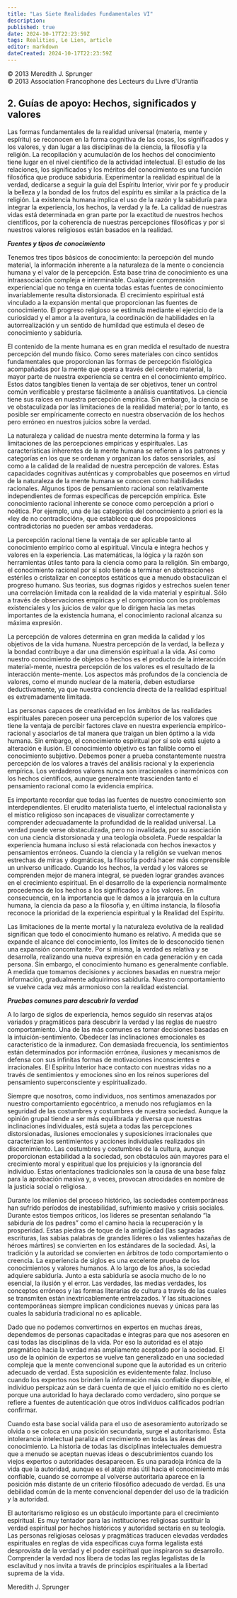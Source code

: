 ```yaml
---
title: "Las Siete Realidades Fundamentales VI"
description: 
published: true
date: 2024-10-17T22:23:59Z
tags: Realities, Le Lien, article
editor: markdown
dateCreated: 2024-10-17T22:23:59Z
---
```


<p class="v-card tema v-sheet--gris claro aclarar-3 px-2">© 2013 Meredith J. Sprunger<br>© 2013 Association Francophone des Lecteurs du Livre d'Urantia</p>


## 2. Guías de apoyo: Hechos, significados y valores

Las formas fundamentales de la realidad universal (materia, mente y espíritu) se reconocen en la forma cognitiva de las cosas, los significados y los valores, y dan lugar a las disciplinas de la ciencia, la filosofía y la religión. La recopilación y acumulación de los hechos del conocimiento tiene lugar en el nivel científico de la actividad intelectual. El estudio de las relaciones, los significados y los méritos del conocimiento es una función filosófica que produce sabiduría. Experimentar la realidad espiritual de la verdad, dedicarse a seguir la guía del Espíritu Interior, vivir por fe y producir la belleza y la bondad de los frutos del espíritu es similar a la práctica de la religión. La existencia humana implica el uso de la razón y la sabiduría para integrar la experiencia, los hechos, la verdad y la fe. La calidad de nuestras vidas está determinada en gran parte por la exactitud de nuestros hechos científicos, por la coherencia de nuestras percepciones filosóficas y por si nuestros valores religiosos están basados en la realidad.

***Fuentes y tipos de conocimiento***

Tenemos tres tipos básicos de conocimiento: la percepción del mundo material, la información inherente a la naturaleza de la mente o conciencia humana y el valor de la percepción. Esta base trina de conocimiento es una intraasociación compleja e interminable. Cualquier comprensión experiencial que no tenga en cuenta todas estas fuentes de conocimiento invariablemente resulta distorsionada. El crecimiento espiritual está vinculado a la expansión mental que proporcionan las fuentes de conocimiento. El progreso religioso se estimula mediante el ejercicio de la curiosidad y el amor a la aventura, la coordinación de habilidades en la autorrealización y un sentido de humildad que estimula el deseo de conocimiento y sabiduría.

El contenido de la mente humana es en gran medida el resultado de nuestra percepción del mundo físico. Como seres materiales con cinco sentidos fundamentales que proporcionan las formas de percepción fisiológica acompañadas por la mente que opera a través del cerebro material, la mayor parte de nuestra experiencia se centra en el conocimiento empírico. Estos datos tangibles tienen la ventaja de ser objetivos, tener un control común verificable y prestarse fácilmente a análisis cuantitativos. La ciencia tiene sus raíces en nuestra percepción empírica. Sin embargo, la ciencia se ve obstaculizada por las limitaciones de la realidad material; por lo tanto, es posible ser empíricamente correcto en nuestra observación de los hechos pero erróneo en nuestros juicios sobre la verdad.

La naturaleza y calidad de nuestra mente determina la forma y las limitaciones de las percepciones empíricas y espirituales. Las características inherentes de la mente humana se refieren a los patrones y categorías en los que se ordenan y organizan los datos sensoriales, así como a la calidad de la realidad de nuestra percepción de valores. Estas capacidades cognitivas auténticas y comprobables que poseemos en virtud de la naturaleza de la mente humana se conocen como habilidades racionales. Algunos tipos de pensamiento racional son relativamente independientes de formas específicas de percepción empírica. Este conocimiento racional inherente se conoce como percepción a priori o noética. Por ejemplo, una de las categorías del conocimiento a priori es la «ley de no contradicción», que establece que dos proposiciones contradictorias no pueden ser ambas verdaderas.

La percepción racional tiene la ventaja de ser aplicable tanto al conocimiento empírico como al espiritual. Vincula e integra hechos y valores en la experiencia. Las matemáticas, la lógica y la razón son herramientas útiles tanto para la ciencia como para la religión. Sin embargo, el conocimiento racional por sí solo tiende a terminar en abstracciones estériles o cristalizar en conceptos estáticos que a menudo obstaculizan el progreso humano. Sus teorías, sus dogmas rígidos y estrechos suelen tener una correlación limitada con la realidad de la vida material y espiritual. Sólo a través de observaciones empíricas y el compromiso con los problemas existenciales y los juicios de valor que lo dirigen hacia las metas importantes de la existencia humana, el conocimiento racional alcanza su máxima expresión.

La percepción de valores determina en gran medida la calidad y los objetivos de la vida humana. Nuestra percepción de la verdad, la belleza y la bondad contribuye a dar una dimensión espiritual a la vida. Así como nuestro conocimiento de objetos o hechos es el producto de la interacción material-mente, nuestra percepción de los valores es el resultado de la interacción mente-mente. Los aspectos más profundos de la conciencia de valores, como el mundo nuclear de la materia, deben estudiarse deductivamente, ya que nuestra conciencia directa de la realidad espiritual es extremadamente limitada.

Las personas capaces de creatividad en los ámbitos de las realidades espirituales parecen poseer una percepción superior de los valores que tiene la ventaja de percibir factores clave en nuestra experiencia empírico-racional y asociarlos de tal manera que traigan un bien óptimo a la vida humana. Sin embargo, el conocimiento espiritual por sí solo está sujeto a alteración e ilusión. El conocimiento objetivo es tan falible como el conocimiento subjetivo. Debemos poner a prueba constantemente nuestra percepción de los valores a través del análisis racional y la experiencia empírica. Los verdaderos valores nunca son irracionales o inarmónicos con los hechos científicos, aunque generalmente trascienden tanto el pensamiento racional como la evidencia empírica.

Es importante recordar que todas las fuentes de nuestro conocimiento son interdependientes. El erudito materialista tuerto, el intelectual racionalista y el místico religioso son incapaces de visualizar correctamente y comprender adecuadamente la profundidad de la realidad universal. La verdad puede verse obstaculizada, pero no invalidada, por su asociación con una ciencia distorsionada y una teología obsoleta. Puede respaldar la experiencia humana incluso si está relacionada con hechos inexactos y pensamientos erróneos. Cuando la ciencia y la religión se vuelvan menos estrechas de miras y dogmáticas, la filosofía podrá hacer más comprensible un universo unificado. Cuando los hechos, la verdad y los valores se comprenden mejor de manera integral, se pueden lograr grandes avances en el crecimiento espiritual. En el desarrollo de la experiencia normalmente procedemos de los hechos a los significados y a los valores. En consecuencia, en la importancia que le damos a la jerarquía en la cultura humana, la ciencia da paso a la filosofía y, en última instancia, la filosofía reconoce la prioridad de la experiencia espiritual y la Realidad del Espíritu.

Las limitaciones de la mente mortal y la naturaleza evolutiva de la realidad significan que todo el conocimiento humano es relativo. A medida que se expande el alcance del conocimiento, los límites de lo desconocido tienen una expansión concomitante. Por sí misma, la verdad es relativa y se desarrolla, realizando una nueva expresión en cada generación y en cada persona. Sin embargo, el conocimiento humano es generalmente confiable. A medida que tomamos decisiones y acciones basadas en nuestra mejor información, gradualmente adquirimos sabiduría. Nuestro comportamiento se vuelve cada vez más armonioso con la realidad existencial.

***Pruebas comunes para descubrir la verdad***

A lo largo de siglos de experiencia, hemos seguido sin reservas atajos variados y pragmáticos para descubrir la verdad y las reglas de nuestro comportamiento. Una de las más comunes es tomar decisiones basadas en la intuición-sentimiento. Obedecer las inclinaciones emocionales es característico de la inmadurez. Con demasiada frecuencia, los sentimientos están determinados por información errónea, ilusiones y mecanismos de defensa con sus infinitas formas de motivaciones inconscientes e irracionales. El Espíritu Interior hace contacto con nuestras vidas no a través de sentimientos y emociones sino en los reinos superiores del pensamiento superconsciente y espiritualizado.

Siempre que nosotros, como individuos, nos sentimos amenazados por nuestro comportamiento egocéntrico, a menudo nos refugiamos en la seguridad de las costumbres y costumbres de nuestra sociedad. Aunque la opinión grupal tiende a ser más equilibrada y diversa que nuestras inclinaciones individuales, está sujeta a todas las percepciones distorsionadas, ilusiones emocionales y suposiciones irracionales que caracterizan los sentimientos y acciones individuales realizados sin discernimiento. Las costumbres y costumbres de la cultura, aunque proporcionan estabilidad a la sociedad, son obstáculos aún mayores para el crecimiento moral y espiritual que los prejuicios y la ignorancia del individuo. Estas orientaciones tradicionales son la causa de una base falaz para la aprobación masiva y, a veces, provocan atrocidades en nombre de la justicia social o religiosa.

Durante los milenios del proceso histórico, las sociedades contemporáneas han sufrido períodos de inestabilidad, sufrimiento masivo y crisis sociales. Durante estos tiempos críticos, los líderes se presentan señalando “la sabiduría de los padres” como el camino hacia la recuperación y la prosperidad. Estas piedras de toque de la antigüedad (las sagradas escrituras, las sabias palabras de grandes líderes o las valientes hazañas de héroes mártires) se convierten en los estándares de la sociedad. Así, la tradición y la autoridad se convierten en árbitros de todo comportamiento o creencia. La experiencia de siglos es una excelente prueba de los conocimientos y valores humanos. A lo largo de los años, la sociedad adquiere sabiduría. Junto a esta sabiduría se asocia mucho de lo no esencial, la ilusión y el error. Las verdades, las medias verdades, los conceptos erróneos y las formas literarias de cultura a través de las cuales se transmiten están inextricablemente entrelazados. Y las situaciones contemporáneas siempre implican condiciones nuevas y únicas para las cuales la sabiduría tradicional no es aplicable.

Dado que no podemos convertirnos en expertos en muchas áreas, dependemos de personas capacitadas e íntegras para que nos asesoren en casi todas las disciplinas de la vida. Por eso la autoridad es el atajo pragmático hacia la verdad más ampliamente aceptado por la sociedad. El uso de la opinión de expertos se vuelve tan generalizado en una sociedad compleja que la mente convencional supone que la autoridad es un criterio adecuado de verdad. Esta suposición es evidentemente falaz. Incluso cuando los expertos nos brinden la información más confiable disponible, el individuo perspicaz aún se dará cuenta de que el juicio emitido no es cierto porque una autoridad lo haya declarado como verdadero, sino porque se refiere a fuentes de autenticación que otros individuos calificados podrían confirmar.

Cuando esta base social válida para el uso de asesoramiento autorizado se olvida o se coloca en una posición secundaria, surge el autoritarismo. Esta intolerancia intelectual paraliza el crecimiento en todas las áreas del conocimiento. La historia de todas las disciplinas intelectuales demuestra que a menudo se aceptan nuevas ideas o descubrimientos cuando los viejos expertos o autoridades desaparecen. Es una paradoja irónica de la vida que la autoridad, aunque es el atajo más útil hacia el conocimiento más confiable, cuando se corrompe al volverse autoritaria aparece en la posición más distante de un criterio filosófico adecuado de verdad. Es una debilidad común de la mente convencional depender del uso de la tradición y la autoridad.

El autoritarismo religioso es un obstáculo importante para el crecimiento espiritual. Es muy tentador para las instituciones religiosas sustituir la verdad espiritual por hechos históricos y autoridad sectaria en su teología. Las personas religiosas celosas y pragmáticas traducen elevadas verdades espirituales en reglas de vida específicas cuya forma legalista está desprovista de la verdad y el poder espiritual que inspiraron su desarrollo. Comprender la verdad nos libera de todas las reglas legalistas de la esclavitud y nos invita a través de principios espirituales a la libertad suprema de la vida.

Meredith J. Sprunger

